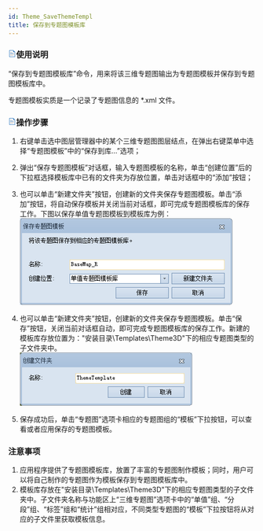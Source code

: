 ```yaml
---
id: Theme_SaveThemeTempl
title: 保存到专题图模板库  
---  
```

### ![](../../img/read.gif)使用说明

“保存到专题图模板库”命令，用来将该三维专题图输出为专题图模板并保存到专题图模板库中。

专题图模板实质是一个记录了专题图信息的 *.xml 文件。

### ![](../../img/read.gif)操作步骤

  1. 右键单击选中图层管理器中的某个三维专题图图层结点，在弹出右键菜单中选择“专题图模板”中的“保存到库…”选项；
  2. 弹出“保存专题图模板”对话框，输入专题图模板的名称，单击“创建位置”后的下拉框选择模板库中已有的文件夹为存放位置，单击对话框中的“添加”按钮；
  3. 也可以单击“新建文件夹”按钮，创建新的文件夹保存专题图模板。单击“添加”按钮，将自动保存模板并关闭当前对话框，即可完成专题图模板库的保存工作。下图以保存单值专题图模板到模板库为例：  
![](img/SaveThemeMapTemplate.png)  
  
  4. 也可以单击“新建文件夹”按钮，创建新的文件夹保存专题图模板。单击“保存”按钮，关闭当前对话框自动，即可完成专题图模板库的保存工作。新建的模板库存放位置为："安装目录\Templates\Theme3D\"下的相应专题图类型的子文件夹中。    
![](img/CreateFolder.png)  
 
  5. 保存成功后，单击“专题图”选项卡相应的专题图组的“模板”下拉按钮，可以查看或者应用保存的专题图模板。

### 注意事项

  1. 应用程序提供了专题图模板库，放置了丰富的专题图制作模板；同时，用户可以将自己制作的专题图作为模板保存到专题图模板库中。
  2. 模板库存放在"安装目录\Templates\Theme3D\"下的相应专题图类型的子文件夹中。子文件夹名称与功能区上“三维专题图”选项卡中的“单值”组、“分段”组、“标签”组和“统计”组相对应，不同类型专题图的“模板”下拉按钮将从对应的子文件里获取模板信息。





